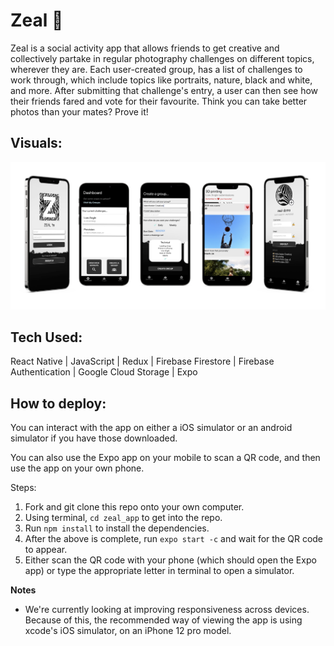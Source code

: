 # Zeal 🦓

Zeal is a social activity app that allows friends to get creative and collectively partake in regular photography challenges on different topics, wherever they are. Each user-created group, has a list of challenges to work through, which include topics like portraits, nature, black and white, and more. After submitting that challenge's entry, a user can then see how their friends fared and vote for their favourite. Think you can take better photos than your mates? Prove it!

## Visuals:

![Screenshots](/assets/zealMockup.png)

## Tech Used:

React Native | JavaScript | Redux | Firebase Firestore | Firebase Authentication | Google Cloud Storage | Expo

## How to deploy:

You can interact with the app on either a iOS simulator or an android simulator if you have those downloaded. 

You can also use the Expo app on your mobile to scan a QR code, and then use the app on your own phone. 

Steps: 
1. Fork and git clone this repo onto your own computer. 
2. Using terminal, `cd zeal_app` to get into the repo.
3. Run `npm install` to install the dependencies.
4. After the above is complete, run `expo start -c` and wait for the QR code to appear.
5. Either scan the QR code with your phone (which should open the Expo app) or type the appropriate letter in terminal to open a simulator.


**Notes**
- We're currently looking at improving responsiveness across devices. Because of this, the recommended way of viewing the app is using xcode's iOS simulator, on an iPhone 12 pro model. 
